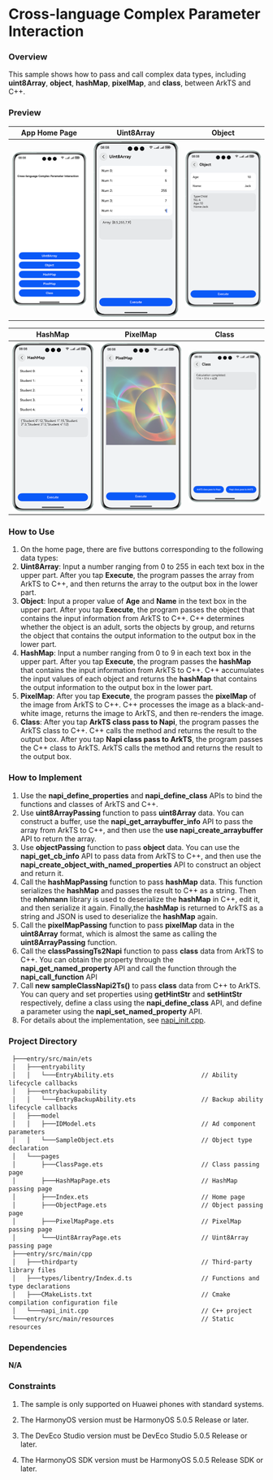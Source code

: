 # Cross-language Complex Parameter Interaction

### Overview

This sample shows how to pass and call complex data types, including **uint8Array**, **object**, **hashMap**, **pixelMap**, and **class**, between ArkTS and C++.

### Preview

| **App Home Page**                            | Uint8Array                           | Object                               |
| ------------------------------------ | ------------------------------------ | ------------------------------------ |
| ![](screenshots/device/Preview1.en.png)| ![](screenshots/device/Preview2.en.png)| ![](screenshots/device/Preview3.en.png)|

| HashMap                              | PixelMap                             | Class                                |
| ------------------------------------ | ------------------------------------ | ------------------------------------ |
| ![](screenshots/device/Preview4.en.png)| ![](screenshots/device/Preview5.en.png)| ![](screenshots/device/Preview6.png) |

### **How to Use**

1. On the home page, there are five buttons corresponding to the following data types:
2. **Uint8Array**: Input a number ranging from 0 to 255 in each text box in the upper part. After you tap **Execute**, the program passes the array from ArkTS to C++, and then returns the array to the output box in the lower part.
3. **Object**: Input a proper value of **Age** and **Name** in the text box in the upper part. After you tap **Execute**, the program passes the object that contains the input information from ArkTS to C++. C++ determines whether the object is an adult, sorts the objects by group, and returns the object that contains the output information to the output box in the lower part.
4. **HashMap**: Input a number ranging from 0 to 9 in each text box in the upper part. After you tap **Execute**, the program passes the **hashMap** that contains the input information from ArkTS to C++. C++ accumulates the input values of each object and returns the **hashMap** that contains the output information to the output box in the lower part.
5. **PixelMap**: After you tap **Execute**, the program passes the **pixelMap** of the image from ArkTS to C++. C++ processes the image as a black-and-white image, returns the image to ArkTS, and then re-renders the image.
6. **Class**: After you tap **ArkTS class pass to Napi**, the program passes the ArkTS class to C++. C++ calls the method and returns the result to the output box. After you tap **Napi class pass to ArkTS**, the program passes the C++ class to ArkTS. ArkTS calls the method and returns the result to the output box.

### How to Implement

1. Use the **napi_define_properties** and **napi_define_class** APIs to bind the functions and classes of ArkTS and C++.
2. Use **uint8ArrayPassing** function to pass **uint8Array** data. You can construct a buffer, use the **napi_get_arraybuffer_info** API to pass the array from ArkTS to C++, and then use the **use napi_create_arraybuffer** API to return the array.
3. Use **objectPassing** function to pass **object** data. You can use the **napi_get_cb_info** API to pass data from ArkTS to C++, and then use the **napi_create_object_with_named_properties** API to construct an object and return it.
4. Call the **hashMapPassing** function to pass **hashMap** data. This function serializes the **hashMap** and passes the result to C++ as a string. Then the **nlohmann** library is used to deserialize the **hashMap** in C++, edit it, and then serialize it again. Finally,the **hashMap** is returned to ArkTS as a string and JSON is used to deserialize the **hashMap** again.
5. Call the **pixelMapPassing** function to pass **pixelMap** data in the **uint8Array** format, which is almost the same as calling the **uint8ArrayPassing** function.
6. Call the **classPassingTs2Napi** function to pass **class** data from ArkTS to C++. You can obtain the property through the **napi_get_named_property** API and call the function through the **napi_call_function** API 
7. Call **new sampleClassNapi2Ts()** to pass **class** data from C++ to ArkTS. You can query and set properties using **getHintStr** and **setHintStr** respectively, define a class using the **napi_define_class** API, and define a parameter using the **napi_set_named_property** API.
8. For details about the implementation, see [napi_init.cpp](./entry/src/main/cpp/napi_init.cpp).

### Project Directory

   ```
    ├───entry/src/main/ets                             
    │   ├───entryability
    │   │   └───EntryAbility.ets                        // Ability lifecycle callbacks
    │   ├───entrybackupability
    │   │   └───EntryBackupAbility.ets                  // Backup ability lifecycle callbacks
    │   ├───model
    │   │   ├───IDModel.ets                             // Ad component parameters
    │   │   └───SampleObject.ets                        // Object type declaration
    │   └───pages
    │       ├───ClassPage.ets                           // Class passing page
    │       ├───HashMapPage.ets                         // HashMap passing page
    │       ├───Index.ets                               // Home page
    │       ├───ObjectPage.ets                          // Object passing page
    │       ├───PixelMapPage.ets                        // PixelMap passing page
    │       └───Uint8ArrayPage.ets                      // Uint8Array passing page
    ├───entry/src/main/cpp  
    │   ├───thirdparty                                  // Third-party library files
    │   ├───types/libentry/Index.d.ts                   // Functions and type declarations
    │   ├───CMakeLists.txt                              // Cmake compilation configuration file
    │   └───napi_init.cpp                               // C++ project
    └───entry/src/main/resources                        // Static resources
   ```

### Dependencies

**N/A**

### Constraints

1. The sample is only supported on Huawei phones with standard systems.

2. The HarmonyOS version must be HarmonyOS 5.0.5 Release or later.

3. The DevEco Studio version must be DevEco Studio 5.0.5 Release or later.

4. The HarmonyOS SDK version must be HarmonyOS 5.0.5 Release SDK or later.